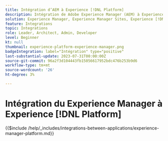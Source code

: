 ```yaml
---
title: Intégration d’AEM à Experience [!DNL Platform]
description: Intégration de Adobe Experience Manager (AEM) à Experience [!DNL Platform] pour maximiser la valeur de vos données.
solution: Experience Manager, Experience Manager Sites, Experience [!DNL Platform]
feature: Integrations
topic: Integrations
role: Leader, Architect, Admin, Developer
level: Beginner
kt: null
thumbnail: experience-platform-experience-manager.png
badgeIntegration: label="Intégration" type="positive"
last-substantial-update: 2023-07-31T00:00:00Z
source-git-commit: 96a2f3d104443fb15056617952bdc476b253b9d6
workflow-type: tm+mt
source-wordcount: '26'
ht-degree: 3%

---
```



# Intégration du Experience Manager à Experience [!DNL Platform]

{{$include /help/_includes/integrations-between-applications/experience-manager-platform.md}}
